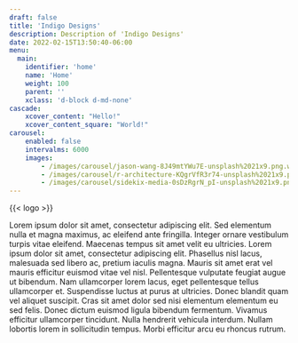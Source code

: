 ```yaml
---
draft: false
title: 'Indigo Designs'
description: Description of 'Indigo Designs'
date: 2022-02-15T13:50:40-06:00
menu:
  main:
    identifier: 'home'
    name: 'Home'
    weight: 100
    parent: ''
    xclass: 'd-block d-md-none'
cascade:
    xcover_content: "Hello!"
    xcover_content_square: "World!"
carousel:
    enabled: false
    intervalms: 6000
    images:
        - /images/carousel/jason-wang-8J49mtYWu7E-unsplash%2021x9.png.webp
        - /images/carousel/r-architecture-KQgrVfR3r74-unsplash%2021x9.png.webp
        - /images/carousel/sidekix-media-0sDzRgrN_pI-unsplash%2021x9.png.webp
---
```


{{< logo >}}

Lorem ipsum dolor sit amet, consectetur adipiscing elit. Sed elementum nulla et magna maximus, ac eleifend ante fringilla. Integer ornare vestibulum turpis vitae eleifend. Maecenas tempus sit amet velit eu ultricies. Lorem ipsum dolor sit amet, consectetur adipiscing elit. Phasellus nisl lacus, malesuada sed libero ac, pretium iaculis magna. Mauris sit amet erat vel mauris efficitur euismod vitae vel nisl. Pellentesque vulputate feugiat augue ut bibendum. Nam ullamcorper lorem lacus, eget pellentesque tellus ullamcorper et. Suspendisse luctus at purus at ultricies. Donec blandit quam vel aliquet suscipit. Cras sit amet dolor sed nisi elementum elementum eu sed felis. Donec dictum euismod ligula bibendum fermentum. Vivamus efficitur ullamcorper tincidunt. Nulla hendrerit vehicula interdum. Nullam lobortis lorem in sollicitudin tempus. Morbi efficitur arcu eu rhoncus rutrum.
